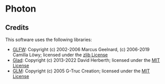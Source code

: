 # Photon

## Credits

This software uses the following libraries:

- [GLFW](https://www.glfw.org/): Copyright (c) 2002-2006 Marcus Geelnard, (c) 2006-2019 Camilla Löwy; licensed under the [zlib License](https://github.com/glfw/glfw/blob/master/LICENSE.md)
- [Glad](https://glad.dav1d.de/): Copyright (c) 2013-2022 David Herberth; licensed under the [MIT License](https://github.com/Dav1dde/glad/blob/glad2/LICENSE)
- [GLM](https://glm.g-truc.net/): Copyright (c) 2005 G-Truc Creation; licensed under the [MIT License](https://github.com/g-truc/glm/blob/master/copying.txt)
